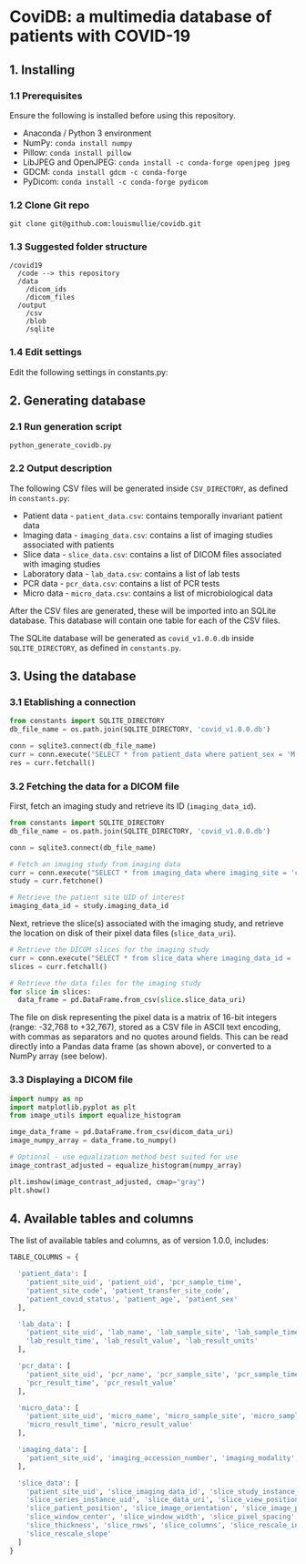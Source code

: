# CoviDB: a multimedia database of patients with COVID-19

## 1. Installing

### 1.1 Prerequisites

Ensure the following is installed before using this repository.

- Anaconda / Python 3 environment
- NumPy: `conda install numpy`
- Pillow: `conda install pillow`
- LibJPEG and OpenJPEG: `conda install -c conda-forge openjpeg jpeg`
- GDCM: `conda install gdcm -c conda-forge`
- PyDicom: `conda install -c conda-forge pydicom`

### 1.2 Clone Git repo

`git clone git@github.com:louismullie/covidb.git`

### 1.3 Suggested folder structure

```
/covid19
  /code --> this repository
  /data
    /dicom_ids
    /dicom_files
  /output
    /csv
    /blob
    /sqlite
```

### 1.4 Edit settings

Edit the following settings in constants.py:

## 2. Generating database

### 2.1 Run generation script

`python_generate_covidb.py`

### 2.2 Output description

The following CSV files will be generated inside `CSV_DIRECTORY`, as defined in `constants.py`:

- Patient data - `patient_data.csv`: contains temporally invariant patient data
- Imaging data - `imaging_data.csv`: contains a list of imaging studies associated with patients
- Slice data - `slice_data.csv`: contains a list of DICOM files associated with imaging studies
- Laboratory data - `lab_data.csv`: contains a list of lab tests
- PCR data - `pcr_data.csv`: contains a list of PCR tests
- Micro data - `micro_data.csv`: contains a list of microbiological data

After the CSV files are generated, these will be imported into an SQLite database. This database will contain one table for each of the CSV files. 

The SQLite database will be generated as `covid_v1.0.0.db` inside `SQLITE_DIRECTORY`, as defined in `constants.py`.

## 3. Using the database

### 3.1 Etablishing a connection

```python
from constants import SQLITE_DIRECTORY
db_file_name = os.path.join(SQLITE_DIRECTORY, 'covid_v1.0.0.db')

conn = sqlite3.connect(db_file_name)
curr = conn.execute("SELECT * from patient_data where patient_sex = 'M' AND patient_covid_status=1")
res = curr.fetchall()
```

### 3.2 Fetching the data for a DICOM file

First, fetch an imaging study and retrieve its ID (`imaging_data_id`).

```python
from constants import SQLITE_DIRECTORY
db_file_name = os.path.join(SQLITE_DIRECTORY, 'covid_v1.0.0.db')

conn = sqlite3.connect(db_file_name)

# Fetch an imaging study from imaging data
curr = conn.execute("SELECT * from imaging_data where imaging_site = 'chest' LIMIT 1")
study = curr.fetchone()

# Retrieve the patient site UID of interest
imaging_data_id = study.imaging_data_id
```

Next, retrieve the slice(s) associated with the imaging study, and retrieve the location on disk of their pixel data files  (`slice_data_uri`).

```python
# Retrieve the DICOM slices for the imaging study
curr = conn.execute("SELECT * from slice_data where imaging_data_id = '%s'" % imaging_data_id)
slices = curr.fetchall()

# Retrieve the data files for the imaging study
for slice in slices:
  data_frame = pd.DataFrame.from_csv(slice.slice_data_uri)
```

The file on disk representing the pixel data is a matrix of 16-bit integers (range: -32,768 to +32,767), stored as a CSV file in ASCII text encoding, with commas as separators and no quotes around fields. This can be read directly into a Pandas data frame (as shown above), or converted to a NumPy array (see below).

### 3.3 Displaying a DICOM file
```python
import numpy as np
import matplotlib.pyplot as plt
from image_utils import equalize_histogram

imge_data_frame = pd.DataFrame.from_csv(dicom_data_uri)
image_numpy_array = data_frame.to_numpy()

# Optional - use equalization method best suited for use
image_contrast_adjusted = equalize_histogram(numpy_array)

plt.imshow(image_contrast_adjusted, cmap="gray")
plt.show()
```

## 4. Available tables and columns

The list of available tables and columns, as of version 1.0.0, includes:

```python
TABLE_COLUMNS = {

  'patient_data': [
    'patient_site_uid', 'patient_uid', 'pcr_sample_time', 
    'patient_site_code', 'patient_transfer_site_code', 
    'patient_covid_status', 'patient_age', 'patient_sex'
  ],

  'lab_data': [
    'patient_site_uid', 'lab_name', 'lab_sample_site', 'lab_sample_time', 
    'lab_result_time', 'lab_result_value', 'lab_result_units'
  ],

  'pcr_data': [
    'patient_site_uid', 'pcr_name', 'pcr_sample_site', 'pcr_sample_time', 
    'pcr_result_time', 'pcr_result_value'
  ],

  'micro_data': [
    'patient_site_uid', 'micro_name', 'micro_sample_site', 'micro_sample_time', 
    'micro_result_time', 'micro_result_value'
  ],

  'imaging_data': [
    'patient_site_uid', 'imaging_accession_number', 'imaging_modality', 'imaging_site'
  ],

  'slice_data': [
    'patient_site_uid', 'slice_imaging_data_id', 'slice_study_instance_uid', 
    'slice_series_instance_uid', 'slice_data_uri', 'slice_view_position', 
    'slice_patient_position', 'slice_image_orientation', 'slice_image_position', 
    'slice_window_center', 'slice_window_width', 'slice_pixel_spacing', 
    'slice_thickness', 'slice_rows', 'slice_columns', 'slice_rescale_intercept', 
    'slice_rescale_slope'
  ]
}
```
